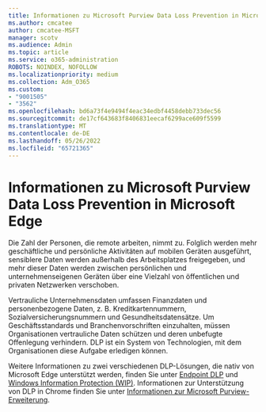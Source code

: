 ```yaml
---
title: Informationen zu Microsoft Purview Data Loss Prevention in Microsoft Edge
ms.author: cmcatee
author: cmcatee-MSFT
manager: scotv
ms.audience: Admin
ms.topic: article
ms.service: o365-administration
ROBOTS: NOINDEX, NOFOLLOW
ms.localizationpriority: medium
ms.collection: Adm_O365
ms.custom:
- "9001505"
- "3562"
ms.openlocfilehash: bd6a73f4e9494f4eac34edbf4458debb733dec56
ms.sourcegitcommit: de17cf643683f8406831eecaf6299ace609f5599
ms.translationtype: MT
ms.contentlocale: de-DE
ms.lasthandoff: 05/26/2022
ms.locfileid: "65721365"
---
```

# <a name="learn-about-microsoft-purview-data-loss-prevention-in-microsoft-edge"></a>Informationen zu Microsoft Purview Data Loss Prevention in Microsoft Edge

Die Zahl der Personen, die remote arbeiten, nimmt zu. Folglich werden mehr geschäftliche und persönliche Aktivitäten auf mobilen Geräten ausgeführt, sensiblere Daten werden außerhalb des Arbeitsplatzes freigegeben, und mehr dieser Daten werden zwischen persönlichen und unternehmenseigenen Geräten über eine Vielzahl von öffentlichen und privaten Netzwerken verschoben.

Vertrauliche Unternehmensdaten umfassen Finanzdaten und personenbezogene Daten, z. B. Kreditkartennummern, Sozialversicherungsnummern und Gesundheitsdatensätze. Um Geschäftsstandards und Branchenvorschriften einzuhalten, müssen Organisationen vertrauliche Daten schützen und deren unbefugte Offenlegung verhindern. DLP ist ein System von Technologien, mit dem Organisationen diese Aufgabe erledigen können.

Weitere Informationen zu zwei verschiedenen DLP-Lösungen, die nativ von Microsoft Edge unterstützt werden, finden Sie unter [Endpoint DLP](https://go.microsoft.com/fwlink/?linkid=2151765) und [Windows Information Protection (WIP)](https://go.microsoft.com/fwlink/?linkid=2151766). Informationen zur Unterstützung von DLP in Chrome finden Sie unter [Informationen zur Microsoft Purview-Erweiterung](https://docs.microsoft.com/microsoft-365/compliance/dlp-chrome-learn-about).